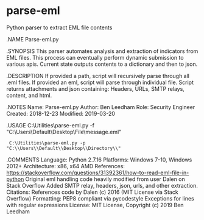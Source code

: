 # parse-eml
Python parser to extract EML file contents

 .NAME
     Parse-eml.py

 .SYNOPSIS
     This parser automates analysis and extraction of indicators from EML files.
     This process can eventually perform dynamic submission to various apis.
     Current state outputs contents to a dictionary and then to json.

 .DESCRIPTION
     If provided a path, script will recursively parse through all .eml files.
     If provided an eml, script will parse through individual file.
     Script returns attachments and json containing:
     Headers, URLs, SMTP relays, content, and html.

 .NOTES
     Name:        Parse-eml.py
     Author:      Ben Leedham
     Role:        Security Engineer
     Created:     2018-12-23
     Modified:    2019-03-20

 .USAGE
     C:\Utilities\parse-eml.py -f "C:\\Users\\Default\\Desktop\\File\\message.eml"

     C:\Utilities\parse-eml.py -p "C:\\Users\\Default\\Desktop\\Directory\\"

 .COMMENTS
     Language:
         Python 2.7.16
     Platforms:
         Windows 7-10, Windows 2012+
     Architecture:
         x86, x64 AMD
     References:
         https://stackoverflow.com/questions/31392361/how-to-read-eml-file-in-python
         Original eml handling code heavily modified from user Dalen on Stack Overflow
         Added SMTP relay, headers, json, urls, and other extraction.
     Citations:
         References code by Dalen (c) 2016 (MIT License via Stack Overflow)
     Formatting:
         PEP8 compliant via pycodestyle
         Exceptions for lines with regular expressions
     License:
         MIT License, Copyright (c) 2019 Ben Leedham
